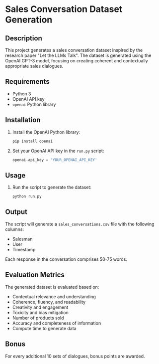 # Sales Conversation Dataset Generation

## Description
This project generates a sales conversation dataset inspired by the research paper "Let the LLMs Talk". The dataset is generated using the OpenAI GPT-3 model, focusing on creating coherent and contextually appropriate sales dialogues.

## Requirements
- Python 3
- OpenAI API key
- `openai` Python library

## Installation
1. Install the OpenAI Python library:
    ```bash
    pip install openai
    ```
2. Set your OpenAI API key in the `run.py` script:
    ```python
    openai.api_key = 'YOUR_OPENAI_API_KEY'
    ```

## Usage
1. Run the script to generate the dataset:
    ```bash
    python run.py
    ```

## Output
The script will generate a `sales_conversations.csv` file with the following columns:
- Salesman
- User
- Timestamp

Each response in the conversation comprises 50-75 words.

## Evaluation Metrics
The generated dataset is evaluated based on:
- Contextual relevance and understanding
- Coherence, fluency, and readability
- Creativity and engagement
- Toxicity and bias mitigation
- Number of products sold
- Accuracy and completeness of information
- Compute time to generate data

## Bonus
For every additional 10 sets of dialogues, bonus points are awarded.
